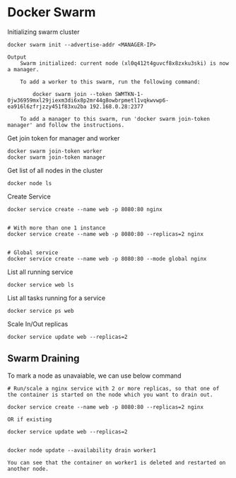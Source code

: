 # Docker Swarm

Initializing swarm cluster

```
docker swarm init --advertise-addr <MANAGER-IP>

Output
    Swarm initialized: current node (xl0q412t4guvcf8x8zxku3ski) is now a manager.

    To add a worker to this swarm, run the following command:

        docker swarm join --token SWMTKN-1-0jw36959mxl29jiexm3di6x8p2mr44g8owbrpmetl1vqkwvwp6-ea916l6zfrjzzy451f83xu2ba 192.168.0.28:2377

    To add a manager to this swarm, run 'docker swarm join-token manager' and follow the instructions.
```

Get join token for manager and worker
```
docker swarm join-token worker
docker swarm join-token manager
```

Get list of all nodes in the cluster
```
docker node ls
```

Create Service
```
docker service create --name web -p 8080:80 nginx


# With more than one 1 instance
docker service create --name web -p 8080:80 --replicas=2 nginx


# Global service
docker service create --name web -p 8080:80 --mode global nginx
```

List all running service
```
docker service web ls
```

List all tasks running for a service
```
docker service ps web
```

Scale In/Out replicas
```
docker service update web --replicas=2
```


## Swarm Draining

To mark a node as unavaiable, we can use below command
```
# Run/scale a nginx service with 2 or more replicas, so that one of the container is started on the node which you want to drain out.

docker service create --name web -p 8080:80 --replicas=2 nginx

OR if existing

docker service update web --replicas=2


docker node update --availability drain worker1

You can see that the container on worker1 is deleted and restarted on another node.
```








